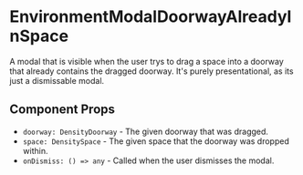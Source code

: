 # EnvironmentModalDoorwayAlreadyInSpace

A modal that is visible when the user trys to drag a space into a doorway that
already contains the dragged doorway. It's purely presentational, as its just a dismissable modal.

## Component Props
- `doorway: DensityDoorway` - The given doorway that was dragged.
- `space: DensitySpace` - The given space that the doorway was dropped within.
- `onDismiss: () => any` - Called when the user dismisses the modal.
